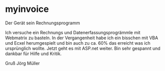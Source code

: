 myinvoice
=========

Der Gerät sein Rechnungsprogramm

Ich versuche ein Rechnungs und Datenerfassungsprogrämmle mit Webmatrix zu basteln.
In der Vergangenheit habe ich ein bisschen mit VBA und Ecxel herumgespielt und bin auch
zu ca. 60% das erreicht was ich ursprünglich wollte. 
Jetzt geht es mit ASP.net weiter. Bin sehr gespannt und dankbar für Hilfe und Kritik.

Gruß
Jörg Müller
